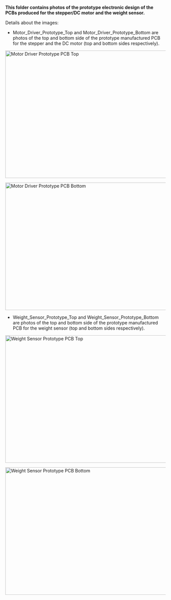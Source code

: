 **This folder contains photos of the prototype electronic design of the PCBs produced for the stepper/DC motor and the weight sensor.**

Details about the images:

- Motor_Driver_Prototype_Top and Motor_Driver_Prototype_Bottom are photos of the top and bottom side of the prototype manufactured PCB for the stepper and the DC motor (top and bottom sides respectively).

<p align="left">
	<img src="https://github.com/Pschiee/Perfect-Colour/blob/master/Documentation/PCB_Design/PCB_Photos/Prototypes/Motor_Driver_Prototype_Top.jpg" 
	 title="Motor Driver Prototype PCB Top" width="600" height="400" ></a></p>
   
<p align="left">
	<img src="https://github.com/Pschiee/Perfect-Colour/blob/master/Documentation/PCB_Design/PCB_Photos/Prototypes/Motor_Driver_Prototype_Bottom.jpg" 
	 title="Motor Driver Prototype PCB Bottom" width="600" height="400" ></a></p>

- Weight_Sensor_Prototype_Top and Weight_Sensor_Prototype_Bottom are photos of the top and bottom side of the prototype manufactured PCB for the weight sensor (top and bottom sides respectively).

<p align="left">
	<img src="https://github.com/Pschiee/Perfect-Colour/blob/master/Documentation/PCB_Design/PCB_Photos/Prototypes/Weight_Sensor_Prototype_Top.jpg" 
	 title="Weight Sensor Prototype PCB Top" width="600" height="400" ></a></p>
   
<p align="left">
	<img src="https://github.com/Pschiee/Perfect-Colour/blob/master/Documentation/PCB_Design/PCB_Photos/Prototypes/Weight_Sensor_Prototype_Bottom.jpg" 
	 title="Weight Sensor Prototype PCB Bottom" width="600" height="400" ></a></p>
